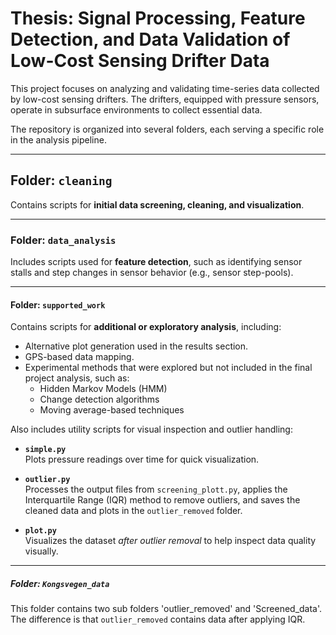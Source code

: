 # Thesis: Signal Processing, Feature Detection, and Data Validation of Low-Cost Sensing Drifter Data

This project focuses on analyzing and validating time-series data collected by low-cost sensing drifters. The drifters, equipped with pressure sensors, operate in subsurface environments to collect essential data.

The repository is organized into several folders, each serving a specific role in the analysis pipeline.

---

## Folder: `cleaning`

Contains scripts for **initial data screening, cleaning, and visualization**.

---

### Folder: `data_analysis`

Includes scripts used for **feature detection**, such as identifying sensor stalls and step changes in sensor behavior (e.g., sensor step-pools).

---

#### Folder: `supported_work`

Contains scripts for **additional or exploratory analysis**, including:

- Alternative plot generation used in the results section.
- GPS-based data mapping.
- Experimental methods that were explored but not included in the final project analysis, such as:
  - Hidden Markov Models (HMM)
  - Change detection algorithms
  - Moving average-based techniques

Also includes utility scripts for visual inspection and outlier handling:

- **`simple.py`**  
  Plots pressure readings over time for quick visualization.

- **`outlier.py`**  
  Processes the output files from `screening_plott.py`, applies the Interquartile Range (IQR) method to remove outliers, and saves the cleaned data and plots in the `outlier_removed` folder.

- **`plot.py`**  
  Visualizes the dataset *after outlier removal* to help inspect data quality visually.

---

##### Folder: `Kongsvegen_data`

This folder contains two sub folders 'outlier_removed' and 'Screened_data'.  The difference is that `outlier_removed` contains data after applying IQR.
